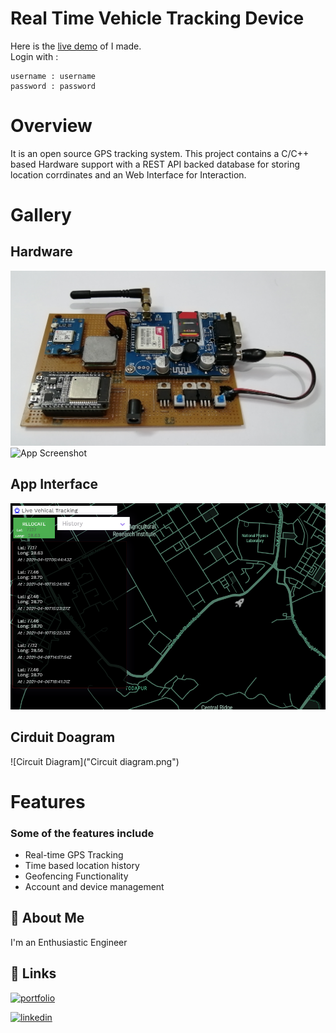 # Real Time Vehicle Tracking Device

Here is the <a href="https://abhyuday-bbd.000webhostapp.com/login_track.php" target="_blank"> live demo</a> of I made.
<br>
Login with : 
```
username : username
password : password
```


# Overview
It is an open source GPS tracking system. This project contains a C/C++ based Hardware support with a REST API backed database for storing location corrdinates and an Web Interface for Interaction. 

# Gallery
## Hardware
![App Screenshot](Device1.jpg)
![App Screenshot](Device3.jpg)

## App Interface
![App Screenshot](tracking.png)

## Cirduit Doagram
![Circuit Diagram]("Circuit diagram.png")

# Features
### Some of the features include
- Real-time GPS Tracking
- Time based location history
- Geofencing Functionality
- Account and device management


## 🚀 About Me
I'm an Enthusiastic Engineer

## 🔗 Links
[![portfolio](https://img.shields.io/badge/my_portfolio-000?style=for-the-badge&logo=ko-fi&logoColor=white)](https://github.com/rohitkrtiwari)

[![linkedin](https://img.shields.io/badge/linkedin-0A66C2?style=for-the-badge&logo=linkedin&logoColor=white)](https://www.linkedin.com/in/rohitkrtiwari/)
